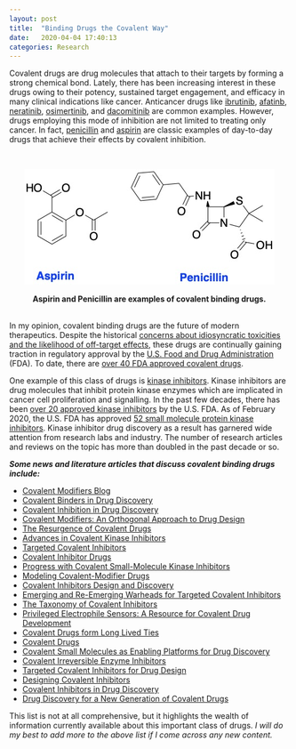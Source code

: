 ```yaml
---
layout: post
title:  "Binding Drugs the Covalent Way"
date:   2020-04-04 17:40:13
categories: Research
---
```


Covalent drugs are drug molecules that attach to their targets by forming a strong chemical bond. Lately, there has been increasing interest in these drugs owing to their potency, sustained target engagement, and efficacy in many clinical indications like cancer. Anticancer drugs like [ibrutinib](https://en.wikipedia.org/wiki/Ibrutinib "ibrutinib"), [afatinb](https://en.wikipedia.org/wiki/Afatinib "afatinib"), [neratinib](https://en.wikipedia.org/wiki/Neratinib "neratinib"), [osimertinib](https://en.wikipedia.org/wiki/Osimertinib), and [dacomitinib](https://en.wikipedia.org/wiki/Dasatinib) are common examples. However, drugs employing this mode of inhibition are not limited to treating only cancer. In fact, [penicillin](https://en.wikipedia.org/wiki/Penicillin "Penicillin") and [aspirin](https://en.wikipedia.org/wiki/Aspirin "aspirin") are classic examples of day-to-day drugs that achieve their effects by covalent inhibition. 

<!-- ![apirin-penicillin](../images/aspirin-penicillin.png)
***Aspirin and Penicillin are examples of covalent binding drugs*** -->
<br />
<p align="center">
  <img src="../images/aspirin-penicillin.png">
</p>
<div align="center"><strong>Aspirin and Penicillin are examples of covalent binding drugs.</strong></div>
<br />

In my opinion, covalent binding drugs are the future of modern therapeutics. Despite the historical [concerns about idiosyncratic toxicities and the likelihood of off-target effects](https://blogs.sciencemag.org/pipeline/archives/2017/10/31/watch-your-covalent-drugs-carefully), these drugs are continually gaining traction in regulatory approval by the [U.S. Food and Drug Administration](https://www.fda.gov/) (FDA). To date, there are [over 40 FDA approved covalent drugs](https://www.researchgate.net/figure/List-of-FDA-approved-drugs-that-form-covalent-interactions-with-targets_tbl1_274251591).


One example of this class of drugs is [kinase inhibitors](https://en.wikipedia.org/wiki/Protein_kinase_inhibitor). Kinase inhibitors are drug molecules that inhibit protein kinase enzymes which are implicated in cancer cell proliferation and signalling. In the past few decades, there has been [over 20 approved kinase inhibitors](https://en.wikipedia.org/wiki/Protein_kinase_inhibitor) by the U.S. FDA. As of February 2020, the U.S. FDA has approved [52 small molecule protein kinase inhibitors](https://www.ncbi.nlm.nih.gov/pubmed/31862477). Kinase inhibitor drug discovery as a result has garnered wide attention from research labs and industry. The number of research articles and reviews on the topic has more than doubled in the past decade or so. 


***Some news and literature articles that discuss covalent binding drugs include:***

 - [Covalent Modifiers Blog](http://covalentmodifiers.blogspot.com/)
 - [Covalent Binders in Drug Discovery](https://www.sciencedirect.com/science/article/pii/S007964681830016X)
 - [Covalent Inhibition in Drug Discovery](https://chemistry-europe.onlinelibrary.wiley.com/doi/10.1002/cmdc.201900107)
 - [Covalent Modifiers: An Orthogonal Approach to Drug Design](https://pubs.acs.org/doi/10.1021/jm8008597)
 - [The Resurgence of Covalent Drugs](http://www.nature.com/nrd/journal/v10/n4/full/nrd3410.html)
 - [Advances in Covalent Kinase Inhibitors](https://doi.org/10.1039/C9CS00720B)
 - [Targeted Covalent Inhibitors](https://en.wikipedia.org/wiki/Targeted_covalent_inhibitors)
 - [Covalent Inhibitor Drugs](https://www.chemistryworld.com/feature/covalent-inhibitor-drugs/2500494.article)
 - [Progress with Covalent Small-Molecule Kinase Inhibitors](https://www.sciencedirect.com/science/article/pii/S1359644617304956)
 - [Modeling Covalent-Modifier Drugs](https://www.sciencedirect.com/science/article/abs/pii/S1570963917301097)
 - [Covalent Inhibitors Design and Discovery](https://www.sciencedirect.com/science/article/abs/pii/S0223523417304658)
 - [Emerging and Re-Emerging Warheads for Targeted Covalent Inhibitors](https://pubs.acs.org/doi/10.1021/acs.jmedchem.8b01153)
 - [The Taxonomy of Covalent Inhibitors](https://pubs.acs.org/doi/10.1021/acs.biochem.8b00315)
 - [Privileged Electrophile Sensors: A Resource for Covalent Drug Development](https://www.cell.com/cell-chemical-biology/pdf/S2451-9456(17)30186-1.pdf)
 - [Covalent Drugs form Long Lived Ties](https://pubs.acs.org/cen/coverstory/89/8936cover.html)
 - [Covalent Drugs](http://www.krasavin-group.org/teaching/Lecture_6_-_Covalent_drugs.pdf)
 - [Covalent Small Molecules as Enabling Platforms for Drug Discovery](https://doi.org/10.1002/cbic.201900674)
 - [Covalent Irreversible Enzyme Inhibitors](https://www.ncbi.nlm.nih.gov/pmc/articles/PMC2904065/)
 - [Targeted Covalent Inhibitors for Drug Design](https://www.ncbi.nlm.nih.gov/pubmed/27539547)
 - [Designing Covalent Inhibitors](https://www.degruyter.com/downloadpdf/books/9783110468755/9783110468755-002/9783110468755-002.pdf) 
 - [Covalent Inhibitors in Drug Discovery](http://www.sciencedirect.com/science/article/pii/S135964461500183X)
 - [Drug Discovery for a New Generation of Covalent Drugs](https://www.tandfonline.com/doi/abs/10.1517/17460441.2012.688744?journalCode=iedc20)

This list is not at all comprehensive, but it highlights the wealth of information currently available about this important class of drugs. *I will do my best to add more to the above list if I come across any new content.*
 
